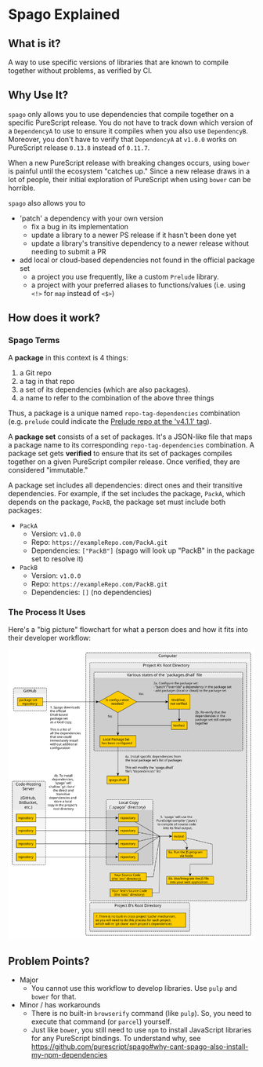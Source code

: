 # Spago Explained

## What is it?

A way to use specific versions of libraries that are known to compile together without problems, as verified by CI.

## Why Use It?

`spago` only allows you to use dependencies that compile together on a specific PureScript release. You do not have to track down which version of a `DependencyA` to use to ensure it compiles when you also use `DependencyB`. Moreover, you don't have to verify that `DependencyA` at `v1.0.0` works on PureScript release `0.13.8` instead of `0.11.7`.

When a new PureScript release with breaking changes occurs, using `bower` is painful until the ecosystem "catches up." Since a new release draws in a lot of people, their initial exploration of PureScript when using `bower` can be horrible.

`spago` also allows you to
- 'patch' a dependency with your own version
    - fix a bug in its implementation
    - update a library to a newer PS release if it hasn't been done yet
    - update a library's transitive dependency to a newer release without needing to submit a PR
- add local or cloud-based dependencies not found in the official package set
    - a project you use frequently, like a custom `Prelude` library.
    - a project with your preferred aliases to functions/values (i.e. using `<!>` for `map` instead of `<$>`)

## How does it work?

### Spago Terms

A **package** in this context is 4 things:
1. a Git repo
2. a tag in that repo
3. a set of its dependencies (which are also packages).
4. a name to refer to the combination of the above three things

Thus, a package is a unique named `repo-tag-dependencies` combination (e.g. `prelude` could indicate the [Prelude repo at the 'v4.1.1' tag](https://github.com/purescript/purescript-prelude/tree/v4.1.1)).

A **package set** consists of a set of packages. It's a JSON-like file that maps a package name to its corresponding `repo-tag-dependencies` combination. A package set gets **verified** to ensure that its set of packages compiles together on a given PureScript compiler release. Once verified, they are considered "immutable."

A package set includes all dependencies: direct ones and their transitive dependencies. For example, if the set includes the package, `PackA`, which depends on the package, `PackB`, the package set must include both packages:
- `PackA`
    - Version: `v1.0.0`
    - Repo: `https://exampleRepo.com/PackA.git`
    - Dependencies: `["PackB"]` (spago will look up "PackB" in the package set to resolve it)
- `PackB`
    - Version: `v1.0.0`
    - Repo: `https://exampleRepo.com/PackB.git`
    - Dependencies: `[]` (no dependencies)

### The Process It Uses

Here's a "big picture" flowchart for what a person does and how it fits into their developer workflow:

![spago-flowchart](./assets/spago-flowchart.svg)

## Problem Points?

- Major
    - You cannot use this workflow to develop libraries. Use `pulp` and `bower` for that.
- Minor / has workarounds
    - There is no built-in `browserify` command (like `pulp`). So, you need to execute that command (or `parcel`) yourself.
    - Just like `bower`, you still need to use `npm` to install JavaScript libraries for any PureScript bindings. To understand why, see https://github.com/purescript/spago#why-cant-spago-also-install-my-npm-dependencies
